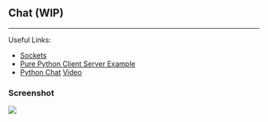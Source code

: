 ## Chat (WIP)
<hr>

Useful Links:
- [Sockets](http://www.binarytides.com/code-chat-application-server-client-sockets-python/)
- [Pure Python Client Server Example](https://gist.github.com/jsam/4185756)
- [Python Chat](https://github.com/JackZProduction/python_chat) [Video](https://www.youtube.com/watch?v=VMbk_7jkS_4)

### Screenshot

![](https://github.com/TutorialDoctor/Pythonista-Projects/blob/master/Projects/Apps/Chat/screen_chat.PNG?raw=true)
